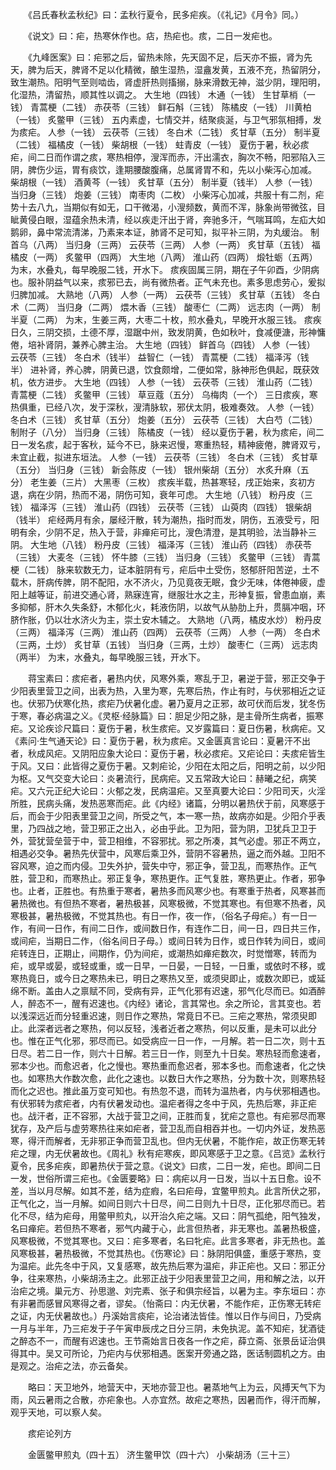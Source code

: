<!-- { "loadSidebar": true } -->
　　《吕氏春秋孟秋纪》曰：孟秋行夏令，民多疟疾。（《礼记》《月令》同。）

　　《说文》曰：疟，热寒休作也。痁，热疟也。痎，二日一发疟也。

　　《九峰医案》曰：疟邪之后，留热未除，先天固不足，后天亦不振，肾为先天，脾为后天，脾肾不足以化精微，酿生湿热，湿盦发黄，五液不充，热留阴分，致生潮热。阳明气至则啮齿，肾虚肝热则搐搦，脉来滑数无神，滋少阴，理阳明，化湿热，清留热，顺其性以调之。 大生地（四钱） 木通（一钱） 生甘草梢（一钱） 青蒿梗（二钱） 赤茯苓（三钱） 鲜石斛（三钱） 陈橘皮（一钱） 川黄柏（一钱） 炙鳖甲（三钱） 五内素虚，七情交并，结聚痰涎，与卫气邪氛相搏，发为痎疟。 人参（一钱） 云茯苓（三钱） 冬白术（二钱） 炙甘草（五分） 制半夏（二钱） 福橘皮（一钱） 柴胡根（一钱） 蛀青皮（一钱） 夏伤于暑，秋必痎疟，间二日而作谓之痎，寒热相停，溲浑而赤，汗出濡衣，胸次不畅，阳邪陷入三阴，脾伤少运，胃有痰饮，逢期腰酸腹痛，总属肾胃不和，先以小柴泻心加减。 柴胡根（一钱） 酒黄芩（一钱） 炙甘草（五分） 制半夏（钱半） 人参（一钱） 当归身（三钱） 炮姜（三钱） 南枣肉（二枚） 小柴泻心加减，共服十有二剂，疟势十去八九，当期似有如无，口干微渴，小溲频数，黄而不浑，脉象尚带微弦，目眦黄侵白眼，湿蕴余热未清，经以疾走汗出于肾，奔驰多汗，气喘耳鸣，左疝大如鹅卵，鼻中常流清涕，乃素来本证，肺肾不足可知，拟平补三阴，为丸缓治。 制首乌（八两） 当归身（三两） 云茯苓（三两） 人参（一两） 炙甘草（五钱） 福橘皮（一两） 炙鳖甲（四两） 大生地（八两） 淮山药（四两） 煅牡蛎（五两） 为末，水叠丸，每早晚服二钱，开水下。 痎疾固属三阴，期在子午卯酉，少阴病也。服补阴益气以来，痎邪已去，尚有微热者。正气未充也。素多思虑劳心，爰拟归脾加减。 大熟地（八两） 人参（一两） 云茯苓（三钱） 炙甘草（五钱） 冬白术（二两） 当归身（二两） 煨木香（三钱） 酸枣仁（二两） 远志肉（一两） 制半夏（二两） 为末，生姜三两，大枣二十枚，煎水叠丸，早晚开水服三钱。 痎疾日久，三阴交损，土德不厚，湿踞中州，致发阴黄，色如秋叶，食减便溏，形神慵倦，培补肾阴，兼养心脾主治。 大生地（四钱） 鲜首乌（四钱） 人参（一钱） 云茯苓（三钱） 冬白术（钱半） 益智仁（一钱） 青蒿梗（二钱） 福泽泻（钱半） 进补肾，养心脾，阴黄已退，饮食颇增，二便如常，脉神形色俱起，既获效机，依方进步。 大生地（四钱） 人参（一钱） 云茯苓（三钱） 淮山药（二钱） 青蒿梗（二钱） 炙鳖甲（三钱） 草豆蔻（五分） 乌梅肉（一个） 三日痎疾，寒热俱重，已经八次，发于深秋，溲清脉软，邪伏太阴，极难奏效。 人参（一钱） 冬白术（三钱） 炙甘草（五分） 炮姜（五分） 云茯苓（三钱） 大白芍（二钱） 制附子（八分） 当归身（三钱） 陈橘皮（一钱） 经以夏伤于暑，秋为痎疟，间二日一发名痎，起于客秋，延今不已，脉来迟慢，寒重热轻，精神疲倦，脾肾双亏，未宜止截，拟进东垣法。 人参（一钱） 云茯苓（三钱） 冬白术（三钱） 炙甘草（五分） 当归身（三钱） 新会陈皮（一钱） 银州柴胡（五分） 水炙升麻（五分） 老生姜（三片） 大黑枣（三枚） 痎疾半载，热甚寒轻，戌正始来，亥初方退，病在少阴，热而不渴，阴伤可知，衰年可虑。 大生地（八钱） 粉丹皮（三钱） 福泽泻（三钱） 淮山药（四钱） 云茯苓（三钱） 山萸肉（四钱） 银柴胡（钱半） 疟经两月有余，屡经汗散，转为潮热，指时而发，阴伤，五液受亏，阳明有余，少阴不足，热入于营，非瘅疟可比，溲色清澄，是其明验，法当静补三阴。 大生地（八钱） 粉丹皮（三钱） 福泽泻（三钱） 淮山药（四钱） 赤茯苓（三钱） 大麦冬（三钱） 怀牛膝（三钱） 当归身（三钱） 炙鳖甲（三钱） 青蒿梗（二钱） 脉来软数无力，证本脏阴有亏，疟后中土受伤，怒郁肝阳苦逆，土不载木，肝病传脾，阴不配阳，水不济火，乃见竟夜无眠，食少无味，体倦神疲，虚阳上越等证，前进交通心肾，熟寐连宵，继服壮水之主，形神复振，曾患血崩，素多抑郁，肝木久失条舒，木郁化火，耗液伤阴，以故气从胁肋上升，贯膈冲咽，环脐作胀，仍以壮水济火为主，崇土安木辅之。 大熟地（八两，橘皮水炒） 粉丹皮（三两） 福泽泻（三两） 淮山药（四两） 云茯苓（三两） 人参（一两） 冬白术（三两，土炒） 炙甘草（五钱） 当归身（三两，土炒） 酸枣仁（三两） 远志肉（两半） 为末，水叠丸，每早晚服三钱，开水下。

　　蒋宝素曰：痎疟者，暑热内伏，风寒外乘，寒乱于卫，暑逆于营，邪正交争于少阳表里营卫之间，出表为热，入里为寒，先寒后热，作止有时，与伏邪相近之证也。伏邪乃伏寒化热，痎疟乃伏暑化虚。暑乃夏月之正邪，故可伏而后发，犹冬伤于寒，春必病温之义。《灵枢·经脉篇》曰：胆足少阳之脉，是主骨所生病者，振寒疟。又论疾诊尺篇曰：夏伤于暑，秋生痎疟。又岁露篇曰：夏日伤暑，秋病疟。又《素问·生气通天论》曰：夏伤于暑，秋为痎疟。又金匮真言论曰：夏暑汗不出者，秋成风疟。又阴阳应象大论曰：夏伤于暑，秋必痎疟。又疟论曰：夫痎疟皆生于风。又曰：此皆得之夏伤于暑。又刺疟论，少阳在太阳之后，阳明之前，以少阳为枢。又气交变大论曰：炎暑流行，民病疟。又五常政大论曰：赫曦之纪，病笑疟。又六元正纪大论曰：火郁之发，民病温疟。又至真要大论曰：少阳司天，火淫所胜，民病头痛，发热恶寒而疟。此《内经》诸篇，分明以暑热伏于前，风寒感于后，而会于少阳表里营卫之间，所受之气，本一寒一热，故病亦如是。少阳介乎表里，乃四战之地，营卫邪正之出入，必由乎此。卫为阳，营为阴，卫犹兵卫卫于外，营犹营垒营于中，营卫相维，不容邪扰。邪之所凑，其气必虚。邪正不两立，相遇必交争。暑热先伏营中，风寒后乘卫外，营阴不容暑热，逼之而外越。卫阳不容风寒，迫之而内侵。卫失外护，营失中守，邪正争，营卫乱，而寒热作。正气胜，营卫和，而寒热止。邪正复争，寒热更作。正气复胜，寒热更止。作者，邪争也。止者，正胜也。有热重于寒者，暑热多而风寒少也。有寒重于热者，风寒甚而暑热微也。有但热不寒者，暑热极甚，风寒极微，不觉其寒也。有但寒不热者，风寒极甚，暑热极微，不觉其热也。有日一作，夜一作，（俗名子母疟。）有一日一作，有间一日作，有间二日作，或间数日作，有连作二日，间一日，四日共三作，或间疟，当期日二作，（俗名间日子母。）或间日转为日作，或日作转为间日，或间疟转连日，正期止，间期作，仍为间疟，或潮热如瘅疟数次，时觉憎寒，转而为疟，或早或晏，或轻或重，或一日早，一日晏，一日轻，一日重，或依时不移，或寒热竟日，或今日之寒热未已，明日之寒热又至，或须臾即止，或数次即已，或延绵不断。盖由人之禀赋不同，受病有异，正气化邪有迟速，邪气化尽而已。如酒醉人，醉态不一，醒有迟速也。《内经》诸论，言其常也。余之所论，言其变也。若以浅深远近而分轻重迟速，则日作之寒热，常竟日不已。三疟之寒热，常须臾即止。此深者远者之寒热，何以反轻，浅者近者之寒热，何以反重，是未可以此分也。惟在正气化邪，邪尽而已。如受病应一日一作，一月解。若一日二次，则十五日尽。若二日一作，则六十日解。若三日一作，则至九十日矣。寒热轻而愈速者，邪本少也。而愈迟者，化之慢也。寒热重而愈迟者，邪本多也。而愈速者，化之快也。如寒热大作数次愈，此化之速也。以数日大作之寒热，分为数十次，则寒热轻而化之迟也。推此虽万变可知也。有热忽不退，而转为温热者，内与伏邪相遇也。有伏邪转为痎疟者，内有伏暑发动也。温疟者得之冬中于风，先热后寒，非正疟也。战汗者，正不容邪，大战于营卫之间，正胜而复，犹疟之意也。有疟邪尽而寒犹存，及产后与虚劳寒热往来如疟者，营卫乱而自相吞并也。一切内外证，发热恶寒，得汗而解者，无非邪正争而营卫乱也。但内无伏暑，不能作疟，故正伤寒无转疟之理，内无伏暑故也。《周礼》秋有疟寒疾，即风寒感于卫之意。《吕览》孟秋行夏令，民多疟疾，即暑热伏于营之意。《说文》曰痎，二日一发，疟也。即间二日一发，世俗所谓三疟也。《金匮要略》曰：病疟以月一日发，当以十五日愈。设不差，当以月尽解。如其不差，结为症瘕，名曰疟母，宜鳖甲煎丸。此言所伏之邪，正气化之，当一月解。如间日则六十日尽，间二日则九十日尽，正化邪尽而已。若化不尽，结为疟母，用鳖甲煎丸，以开治久疟之端。又曰：阴气孤绝，阳气独发，名曰瘅疟。若但热不寒者，邪气内藏于心，此言但热者，非无寒也。盖暑热极盛，风寒极微，不觉其寒也。又曰：疟多寒者，名曰牝疟。此言多寒者，非无热也。盖风寒极甚，暑热极微，不觉其热也。《伤寒论》曰：脉阴阳俱盛，重感于寒热，变为温疟。此先冬中于风，又复感寒，故先热后寒为温疟，非正疟也。又曰：邪正分争，往来寒热，小柴胡汤主之。此邪正战于少阳表里营卫之间，用和解之法，以开治疟之境。巢元方、孙思邈、刘完素、张子和俱宗经旨，以暑为主。李东垣曰：亦有非暑而感冒风寒得之者，谬矣。（怡斋曰：内无伏暑，不能作疟，正伤寒无转疟之证，内无伏暑故也。）丹溪始言痰疟，论治诸法皆佳。惟以日作与间日，乃受病一月与半年，乃三疟发于子午寅申辰戌之日分三阴，未免执泥。盖不知疟，犹酒徒之醉态不一，而醒有迟速也。王节斋始言日夜各一作之疟，薛立斋、张景岳证治俱得其中。吴又可所论，乃疟内与伏邪相遇。医案开旁通之路，医话制圆机之方。由是观之。治疟之法，亦云备矣。

　　略曰：天卫地外，地营天中，天地亦营卫也。暑蒸地气上为云，风搏天气下为雨，风云暑雨之合散，亦疟象也。人亦宜然。故疟之寒热，因暑而作，得汗而解，观乎天地，可以察人矣。

　　痎疟论列方

　　金匮鳖甲煎丸（四十五） 济生鳖甲饮（四十六） 小柴胡汤（三十三）

